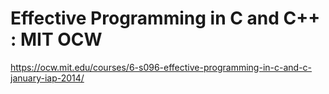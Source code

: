# Effective Programming in C and C++ : MIT OCW

https://ocw.mit.edu/courses/6-s096-effective-programming-in-c-and-c-january-iap-2014/
